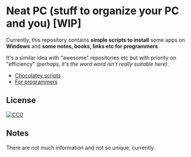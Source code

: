 # Neat PC (stuff to organize your PC and you) [WIP]

Currently, this repository contains **simple scripts to install** some apps on **Windows** and **some notes, books, links etc for programmers**.

It's a similar idea with "awesome" repositories etc but with priority on "efficiency" *(perhaps, it's the word word isn't really suitable here)*.

* [Chocolatey scripts](/windows/chocolatey.md)
* [For programmers](/for_programmers.md)

## License

[![CC0](http://mirrors.creativecommons.org/presskit/buttons/88x31/svg/cc-zero.svg)](https://creativecommons.org/publicdomain/zero/1.0/)

## Notes

There are not much information and not so unique, currently.
